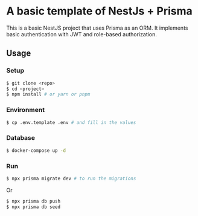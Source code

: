 # A basic template of NestJs + Prisma

This is a basic NestJS project that uses Prisma as an ORM. It implements basic authentication with JWT and role-based authorization.

## Usage

### Setup
```bash
$ git clone <repo>
$ cd <project>
$ npm install # or yarn or pnpm
```

### Environment
```bash
$ cp .env.template .env # and fill in the values
```

### Database
```bash
$ docker-compose up -d
```


### Run

```bash
$ npx prisma migrate dev # to run the migrations
```
Or
```bash
$ npx prisma db push 
$ npx prisma db seed
```


